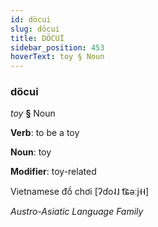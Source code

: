 ```yaml
---
id: döcui
slug: döcui
title: DÖCUİ
sidebar_position: 453
hoverText: toy § Noun
---
```


### döcui

*toy* **§** Noun

**Verb**: to be a toy

**Noun**: toy

**Modifier**: toy-related

Vietnamese đồ chơi [ʔɗo˨˩ t͡ɕəːj˧˧]

*Austro-Asiatic Language Family*